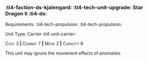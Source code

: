 ### :ti4-faction-ds-kjalengard: :ti4-tech-unit-upgrade: **Star Dragon II** :ti4-ds:

Requirements: :ti4-tech-propulsion: :ti4-tech-propulsion:

Unit Type: Carrier :ti4-unit-carrier:

<span style="font-variant:small-caps;">Cost 3</span> __|__ <span style="font-variant:small-caps;">Combat 7</span> __|__ <span style="font-variant:small-caps;">Move 2</span> __|__ <span style="font-variant:small-caps;">Capacity 6</span>

This unit may ignore the movement effects of anomalies.
